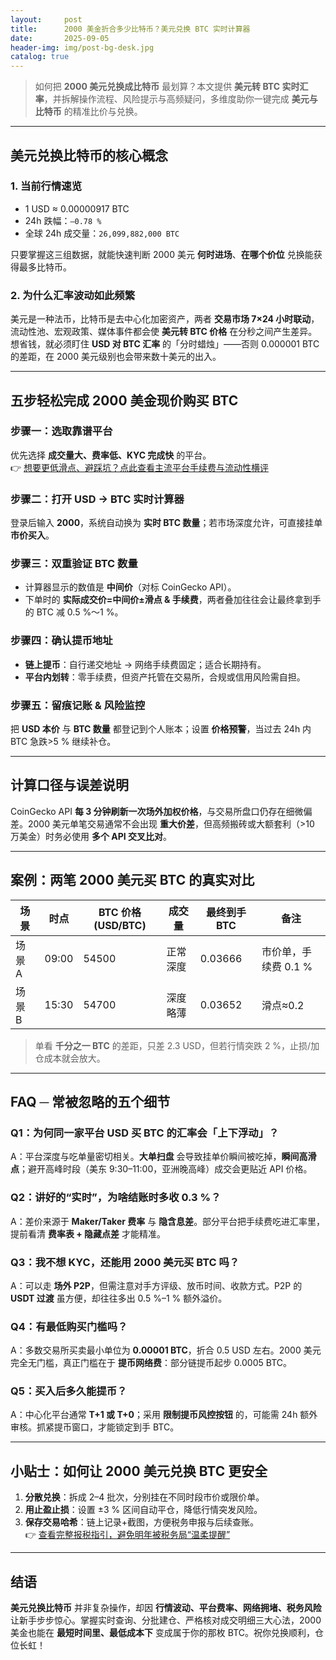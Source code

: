 ```yaml
---
layout:     post
title:      2000 美金折合多少比特币？美元兑换 BTC 实时计算器
date:       2025-09-05
header-img: img/post-bg-desk.jpg
catalog: true
---
```


> 如何把 **2000 美元兑换成比特币** 最划算？本文提供 **美元转 BTC 实时汇率**，并拆解操作流程、风险提示与高频疑问，多维度助你一键完成 **美元与比特币** 的精准比价与兑换。

---

## 美元兑换比特币的核心概念

### 1. 当前行情速览
- 1 USD ≈ 0.00000917 BTC  
- 24h 跌幅：`–0.78 %`  
- 全球 24h 成交量：`26,099,882,000 BTC`

只要掌握这三组数据，就能快速判断 2000 美元 **何时进场**、**在哪个价位** 兑换能获得最多比特币。

### 2. 为什么汇率波动如此频繁
美元是一种法币，比特币是去中心化加密资产，两者 **交易市场 7×24 小时联动**，流动性池、宏观政策、媒体事件都会使 **美元转 BTC 价格** 在分秒之间产生差异。  
想省钱，就必须盯住 **USD 对 BTC 汇率** 的「分时蜡烛」——否则 0.000001 BTC 的差距，在 2000 美元级别也会带来数十美元的出入。

---

## 五步轻松完成 2000 美金现价购买 BTC

### 步骤一：选取靠谱平台
优先选择 **成交量大、费率低、KYC 完成快** 的平台。  
👉 [想要更低滑点、避踩坑？点此查看主流平台手续费与流动性横评](https://okxdog.com/)

### 步骤二：打开 USD → BTC 实时计算器
登录后输入 **2000**，系统自动换为 **实时 BTC 数量**；若市场深度允许，可直接挂单 **市价买入**。

### 步骤三：双重验证 BTC 数量
- 计算器显示的数值是 **中间价**（对标 CoinGecko API）。  
- 下单时的 **实际成交价=中间价±滑点 & 手续费**，两者叠加往往会让最终拿到手的 BTC 减 0.5 %～1 %。

### 步骤四：确认提币地址
- **链上提币**：自行递交地址 → 网络手续费固定；适合长期持有。  
- **平台内划转**：零手续费，但资产托管在交易所，合规或信用风险需自担。

### 步骤五：留痕记账 & 风险监控
把 **USD 本价** 与 **BTC 数量** 都登记到个人账本；设置 **价格预警**，当过去 24h 内 BTC 急跌>5 % 继续补仓。

---

## 计算口径与误差说明

CoinGecko API **每 3 分钟刷新一次场外加权价格**，与交易所盘口仍存在细微偏差。2000 美元单笔交易通常不会出现 **重大价差**，但高频搬砖或大额套利（>10 万美金）时务必使用 **多个 API 交叉比对**。

---

## 案例：两笔 2000 美元买 BTC 的真实对比

| 场景 | 时点 | BTC 价格 (USD/BTC) | 成交量 | 最终到手 BTC | 备注 |
|---|---|---|---|---|---|
| 场景 A | 09:00 | 54500 | 正常深度 | 0.03666 | 市价单，手续费 0.1 % |
| 场景 B | 15:30 | 54700 | 深度略薄 | 0.03652 | 滑点≈0.2 | 

> 单看 **千分之一 BTC** 的差距，只差 2.3 USD，但若行情突跌 2 %，止损/加仓成本就会放大。

---

## FAQ ─ 常被忽略的五个细节

### Q1：为何同一家平台 USD 买 BTC 的汇率会「上下浮动」？  
A：平台深度与吃单量密切相关。**大单扫盘** 会导致挂单价瞬间被吃掉，**瞬间高滑点**；避开高峰时段（美东 9:30–11:00，亚洲晚高峰）成交会更贴近 API 价格。

### Q2：讲好的“实时”，为啥结账时多收 0.3 %？  
A：差价来源于 **Maker/Taker 费率** 与 **隐含息差**。部分平台把手续费吃进汇率里，提前看清 **费率表 + 隐藏点差** 才能精准。

### Q3：我不想 KYC，还能用 2000 美元买 BTC 吗？  
A：可以走 **场外 P2P**，但需注意对手方评级、放币时间、收款方式。P2P 的 **USDT 过渡** 虽方便，却往往多出 0.5 %–1 % 额外溢价。

### Q4：有最低购买门槛吗？  
A：多数交易所买卖最小单位为 **0.00001 BTC**，折合 0.5 USD 左右。2000 美元完全无门槛，真正门槛在于 **提币网络费**：部分链提币起步 0.0005 BTC。

### Q5：买入后多久能提币？  
A：中心化平台通常 **T+1 或 T+0**；采用 **限制提币风控按钮** 的，可能需 24h 额外审核。抓紧提币窗口，才能锁定到手 BTC。

---

## 小贴士：如何让 2000 美元兑换 BTC 更安全

1. **分散兑换**：拆成 2–4 批次，分别挂在不同时段市价或限价单。  
2. **用止盈止损**：设置 ±3 % 区间自动平仓，降低行情突发风险。  
3. **保存交易哈希**：链上记录+截图，方便税务申报与后续查账。  
👉 [查看完整报税指引，避免明年被税务局“温柔提醒”](https://okxdog.com/)

---

## 结语

**美元兑换比特币** 并非复杂操作，却因 **行情波动、平台费率、网络拥堵、税务风险** 让新手步步惊心。掌握实时查询、分批建仓、严格核对成交明细三大心法，2000 美金也能在 **最短时间里、最低成本下** 变成属于你的那枚 BTC。祝你兑换顺利，仓位长虹！